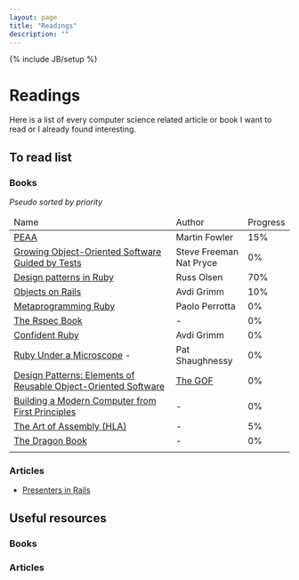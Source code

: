 ```yaml
---
layout: page
title: "Readings"
description: ""
---
```

{% include JB/setup %}

# Readings

Here is a list of every computer science related article or book I want to read or I already found interesting.

## To read list

### Books
_Pseudo sorted by priority_

<table class="table table-striped table-bordered table-condensed">
  <thead>
    <td>Name</td>
    <td>Author</td>
    <td>Progress</td>
  </thead>
  <tbody>
    <tr>
      <td><a href="http://www.amazon.com/Enterprise-Application-Architecture-Addison-Wesley-Signature/dp/0321127420">PEAA</a></td>
      <td>Martin Fowler</td>
      <td>15%</td>
    </tr>
    <tr>
      <td><a href="http://www.growing-object-oriented-software.com/">Growing Object-Oriented Software Guided by Tests</a></td>
      <td>Steve Freeman<br /> Nat Pryce</td>
      <td>0%</td>
    </tr>
    <tr>
      <td><a href="http://www.amazon.fr/Design-Patterns-in-Ruby-ebook/dp/B0010SEN1S">Design patterns in Ruby</a></td>
      <td>Russ Olsen</td>
      <td>70%</td>
    </tr>
    <tr>
      <td><a href="http://objectsonrails.com/">Objects on Rails</a></td>
      <td>Avdi Grimm</td>
      <td>10%</td>
    </tr>
    <tr>
      <td><a href="http://pragprog.com/book/ppmetr/metaprogramming-ruby">Metaprogramming Ruby</a></td>
      <td>Paolo Perrotta</td>
      <td>0%</td>
    </tr>
    <tr>
      <td><a href="http://pragprog.com/book/achbd/the-rspec-book">The Rspec Book</a></td>
      <td>-</td>
      <td>0%</td>
    </tr>
    <tr>
      <td><a href="http://devblog.avdi.org/2012/06/05/confident-ruby-beta/">Confident Ruby</a></td>
      <td>Avdi Grimm</td>
      <td>0%</td>
    </tr>
    <tr>
      <td><a href="http://patshaughnessy.net/ruby-under-a-microscope">Ruby Under a Microscope</a> - </td>
      <td>Pat Shaughnessy</td>
      <td>0%</td>
    </tr>
    <tr>
      <td><a href="http://www.amazon.com/Design-Patterns-Elements-Reusable-Object-Oriented/dp/0201633612">Design Patterns: Elements of Reusable Object-Oriented Software</a></td>
      <td><a href="http://c2.com/cgi/wiki?GangOfFour">The GOF</a></td>
      <td>0%</td>
    </tr>
    <tr>
      <td><a href="http://www1.idc.ac.il/tecs/">Building a Modern Computer from First Principles</a></td>
      <td>-</td>
      <td>0%</td>
    </tr>
    <tr>
      <td><a href="http://216.92.238.133/Webster/www.artofasm.com/index.html">The Art of Assembly (HLA)</a></td>
      <td>-</td>
      <td>5%</td>
    </tr>
    <tr>
      <td><a href="http://www.amazon.com/Compilers-Principles-Techniques-Alfred-Aho/dp/0201100886">The Dragon Book</a></td>
      <td>-</td>
      <td>0%</td>
    </tr>
    <tr>
      <td><a href=""></a></td>
      <td></td>
      <td></td>
    </tr>
  </tbody>
</table>


### Articles

* [Presenters in Rails](http://devblog.avdi.org/2012/06/04/displaycase-gem-now-available/)

## Useful resources

### Books

### Articles